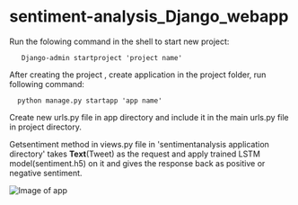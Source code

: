 # sentiment-analysis_Django_webapp
 
Run the folowing command in the shell to start new project:
       
       Django-admin startproject 'project name'

After creating the project , create application in the project folder, run following command:
      
      python manage.py startapp 'app name'

Create new urls.py file in app directory and include it in the main urls.py file in project directory.

Getsentiment method in views.py file in 'sentimentanalysis application directory' takes __Text__(Tweet) as the request and apply trained LSTM model(sentiment.h5) on it and gives the response back as positive or negative sentiment.

![Image of app](https://github.com/GurudasKarale/sentiment-analysis_Django_webapp/blob/master/img/sentiment.PNG)

